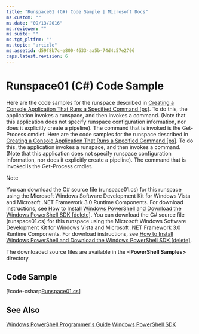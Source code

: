 ```yaml
---
title: "Runspace01 (C#) Code Sample | Microsoft Docs"
ms.custom: ""
ms.date: "09/13/2016"
ms.reviewer: ""
ms.suite: ""
ms.tgt_pltfrm: ""
ms.topic: "article"
ms.assetid: d59f8b7c-e800-4633-aa5b-74d4c57e2706
caps.latest.revision: 6
---
```

# Runspace01 (C#) Code Sample
Here are the code samples for the runspace described in [Creating a Console Application That Runs a Specified Command &#91;ps&#93;](http://msdn.microsoft.com/en-us/793a6570-a072-4799-840b-172f28ce620e). To do this, the application invokes a runspace, and then invokes a command. (Note that this application does not specify runspace configuration information, nor does it explicitly create a pipeline). The command that is invoked is the Get-Process cmdlet.
Here are the code samples for the runspace described in [Creating a Console Application That Runs a Specified Command &#91;ps&#93;](http://msdn.microsoft.com/en-us/793a6570-a072-4799-840b-172f28ce620e). To do this, the application invokes a runspace, and then invokes a command. (Note that this application does not specify runspace configuration information, nor does it explicitly create a pipeline). The command that is invoked is the Get-Process cmdlet.

> [!NOTE]
>  You can download the C# source file (runspace01.cs) for this runspace using the Microsoft Windows Software Development Kit for Windows Vista and Microsoft .NET Framework 3.0 Runtime Components. For download instructions, see [How to Install Windows PowerShell and Download the Windows PowerShell SDK &#91;delete&#93;](http://msdn.microsoft.com/en-us/3ef7402e-fc80-432d-aaf7-c4a43fc09e68).
>  You can download the C# source file (runspace01.cs) for this runspace using the Microsoft Windows Software Development Kit for Windows Vista and Microsoft .NET Framework 3.0 Runtime Components. For download instructions, see [How to Install Windows PowerShell and Download the Windows PowerShell SDK &#91;delete&#93;](http://msdn.microsoft.com/en-us/3ef7402e-fc80-432d-aaf7-c4a43fc09e68).
>
>  The downloaded source files are available in the **\<PowerShell Samples>** directory.

## Code Sample

[!code-csharp[Runspace01.cs](../../powershell-sdk-samples/SDK-2.0/csharp/Runspace01/Runspace01.cs#L11-L62 "Runspace01.cs")]

## See Also

 [Windows PowerShell Programmer's Guide](./windows-powershell-programmer-s-guide.md)
 [Windows PowerShell SDK](../windows-powershell-reference.md)
